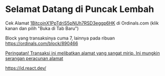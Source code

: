 # Selamat Datang di Puncak Lembah
Cek Alamat [1BitcoinX1PpTdriS5pNUh7RSD3eggp6HK](https://ordinals.com/address/1BitcoinX1PpTdriS5pNUh7RSD3eggp6HK) di Ordinals.com (klik kanan dan pilih "Buka di Tab Baru")

Block yang transaksinya cuma 7, lainnya pada ribuan https://ordinals.com/block/890466

[Peringatan! Transaksi ini melibatkan alamat yang sangat mirip. Ini mungkin serangan peracunan alamat](https://mempool.space/tx/44544516084ea916ff1eb69c675c693e252addbbaf77102ffff86e3979ac6132)

https://id.react.dev/
